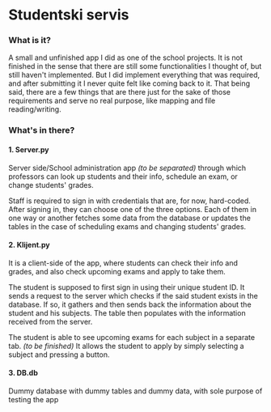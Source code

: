 # Studentski servis

### What is it?

A small and unfinished app I did as one of the school projects. It is not finished in the sense that there are still some functionalities I thought of, but still haven't implemented. But I did implement everything that was required, and after submitting it I never quite felt like coming back to it. That being said, there are a few things that are there just for the sake of those requirements and serve no real purpose, like mapping and file reading/writing.

### What's in there?

#### 1. Server.py

Server side/School administration app *(to be separated)* through which professors can look up students and their info, schedule an exam, or change students' grades.

Staff is required to sign in with credentials that are, for now, hard-coded. After signing in, they can choose one of the three options. Each of them in one way or another fetches some data from the database or updates the tables in the case of scheduling exams and changing students' grades.

#### 2. Klijent.py

It is a client-side of the app, where students can check their info and grades, and also check upcoming exams and apply to take them.

The student is supposed to first sign in using their unique student ID. It sends a request to the server which checks if the said student exists in the database. If so, it gathers and then sends back the information about the student and his subjects. The table then populates with the information received from the server.

The student is able to see upcoming exams for each subject in a separate tab. *(to be finished)* It allows the student to apply by simply selecting a subject and pressing a button.

#### 3. DB.db

Dummy database with dummy tables and dummy data, with sole purpose of testing the app
